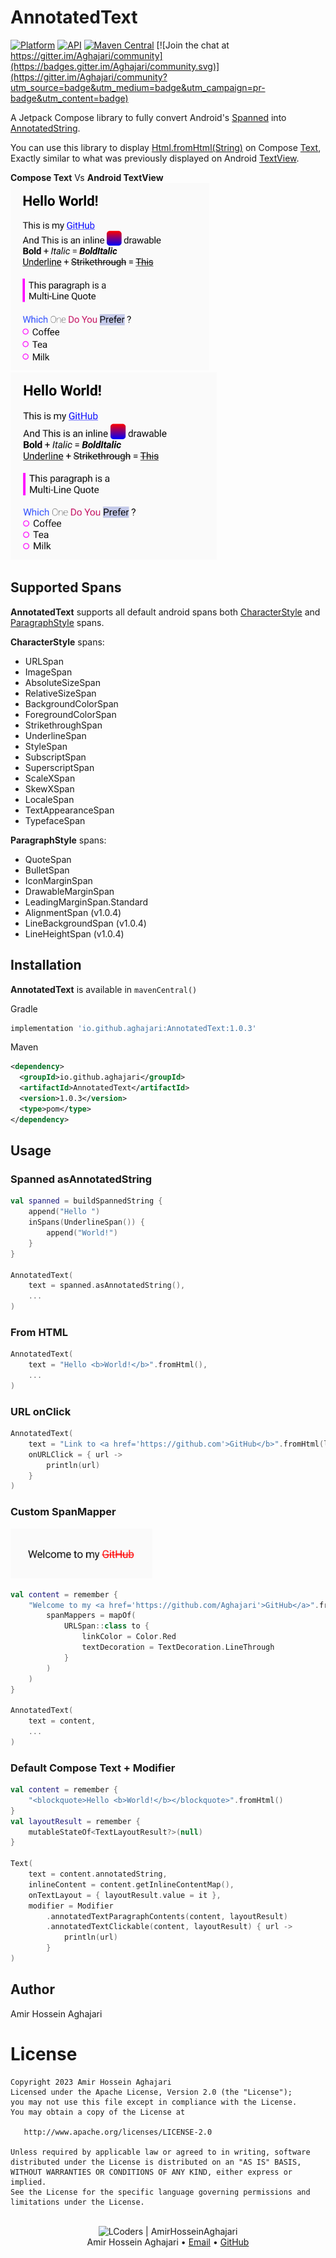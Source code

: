 # AnnotatedText
[![Platform](https://img.shields.io/badge/platform-android-green.svg)](http://developer.android.com/index.html)
[![API](https://img.shields.io/badge/API-21%2B-brightgreen.svg?style=flat)](https://android-arsenal.com/api?level=21)
[![Maven Central](https://img.shields.io/maven-central/v/io.github.aghajari/AnnotatedText.svg?label=Maven%20Central)](https://search.maven.org/artifact/io.github.aghajari/AnnotatedText/1.0.3/aar)
[![Join the chat at https://gitter.im/Aghajari/community](https://badges.gitter.im/Aghajari/community.svg)](https://gitter.im/Aghajari/community?utm_source=badge&utm_medium=badge&utm_campaign=pr-badge&utm_content=badge)

 A Jetpack Compose library to fully convert Android's [Spanned](https://developer.android.com/reference/android/text/Spanned) into [AnnotatedString](https://developer.android.com/reference/kotlin/androidx/compose/ui/text/AnnotatedString).

 You can use this library to display [Html.fromHtml(String)](https://developer.android.com/reference/android/text/Html) on Compose [Text](https://developer.android.com/jetpack/compose/text), <br>
 Exactly similar to what was previously displayed on Android [TextView](https://developer.android.com/reference/android/widget/TextView).

 **Compose Text**   Vs   **Android TextView**<br>
<img src="./compose.png" height=300 title="Compose Preview"> <img src="./android.png" height=300 title="Android Preview">

## Supported Spans
**AnnotatedText** supports all default android spans both [CharacterStyle](https://developer.android.com/reference/android/text/style/CharacterStyle) and [ParagraphStyle](https://developer.android.com/reference/android/text/style/ParagraphStyle) spans.

**CharacterStyle** spans:
 - URLSpan
 - ImageSpan
 - AbsoluteSizeSpan
 - RelativeSizeSpan
 - BackgroundColorSpan
 - ForegroundColorSpan
 - StrikethroughSpan
 - UnderlineSpan
 - StyleSpan
 - SubscriptSpan
 - SuperscriptSpan
 - ScaleXSpan
 - SkewXSpan
 - LocaleSpan
 - TextAppearanceSpan
 - TypefaceSpan

**ParagraphStyle** spans:
 - QuoteSpan
 - BulletSpan
 - IconMarginSpan
 - DrawableMarginSpan
 - LeadingMarginSpan.Standard
 - AlignmentSpan (v1.0.4)
 - LineBackgroundSpan (v1.0.4)
 - LineHeightSpan (v1.0.4)

## Installation

**AnnotatedText** is available in `mavenCentral()`

Gradle
```gradle
implementation 'io.github.aghajari:AnnotatedText:1.0.3'
```

Maven
```xml
<dependency>
  <groupId>io.github.aghajari</groupId>
  <artifactId>AnnotatedText</artifactId>
  <version>1.0.3</version>
  <type>pom</type>
</dependency>
```

## Usage

### Spanned asAnnotatedString
```kotlin
val spanned = buildSpannedString {
    append("Hello ")
    inSpans(UnderlineSpan()) {
        append("World!")
    }
}

AnnotatedText(
    text = spanned.asAnnotatedString(),
    ...
)
```

### From HTML
```kotlin
AnnotatedText(
    text = "Hello <b>World!</b>".fromHtml(),
    ...
)
```

### URL onClick
```kotlin
AnnotatedText(
    text = "Link to <a href='https://github.com'>GitHub</b>".fromHtml(linkColor = Color.Blue),
    onURLClick = { url ->
        println(url)
    }
)
```

### Custom SpanMapper
<img src="./custom.png" height=80 title="Custom Preview">

```kotlin
val content = remember {
    "Welcome to my <a href='https://github.com/Aghajari'>GitHub</a>".fromHtml(
        spanMappers = mapOf(
            URLSpan::class to {
                linkColor = Color.Red
                textDecoration = TextDecoration.LineThrough
            }
        )
    )
}

AnnotatedText(
    text = content,
    ...
)
```

### Default Compose Text + Modifier
```kotlin
val content = remember {
    "<blockquote>Hello <b>World!</b></blockquote>".fromHtml()
}
val layoutResult = remember {
    mutableStateOf<TextLayoutResult?>(null)
}

Text(
    text = content.annotatedString,
    inlineContent = content.getInlineContentMap(),
    onTextLayout = { layoutResult.value = it },
    modifier = Modifier
        .annotatedTextParagraphContents(content, layoutResult)
        .annotatedTextClickable(content, layoutResult) { url ->
            println(url)
        }
)
```

## Author
Amir Hossein Aghajari

License
=======

    Copyright 2023 Amir Hossein Aghajari
    Licensed under the Apache License, Version 2.0 (the "License");
    you may not use this file except in compliance with the License.
    You may obtain a copy of the License at

       http://www.apache.org/licenses/LICENSE-2.0

    Unless required by applicable law or agreed to in writing, software
    distributed under the License is distributed on an "AS IS" BASIS,
    WITHOUT WARRANTIES OR CONDITIONS OF ANY KIND, either express or implied.
    See the License for the specific language governing permissions and
    limitations under the License.

<br>
<div align="center">
  <img width="64" alt="LCoders | AmirHosseinAghajari" src="https://user-images.githubusercontent.com/30867537/90538314-a0a79200-e193-11ea-8d90-0a3576e28a18.png">
  <br><a>Amir Hossein Aghajari</a> • <a href="mailto:amirhossein.aghajari.82@gmail.com">Email</a> • <a href="https://github.com/Aghajari">GitHub</a>
</div>
